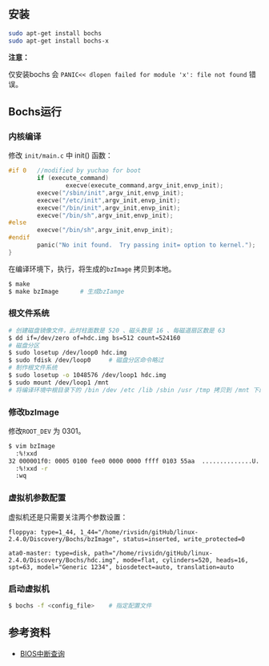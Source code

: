 ## 安装

```bash
sudo apt-get install bochs
sudo apt-get install bochs-x
```

**注意：**

仅安装bochs 会 `PANIC<< dlopen failed for module 'x': file not found` 错误。



## Bochs运行

### 内核编译

修改 `init/main.c` 中 init() 函数：

```c
#if 0	//modified by yuchao for boot
		if (execute_command)
                execve(execute_command,argv_init,envp_init);
        execve("/sbin/init",argv_init,envp_init);
        execve("/etc/init",argv_init,envp_init);
        execve("/bin/init",argv_init,envp_init);
        execve("/bin/sh",argv_init,envp_init);
#else
        execve("/bin/sh",argv_init,envp_init);
#endif
        panic("No init found.  Try passing init= option to kernel.");
}
```

在编译环境下，执行，将生成的`bzImage` 拷贝到本地。

```bash
$ make
$ make bzImage		# 生成bzIamge
```



### 根文件系统

```bash
# 创建磁盘镜像文件，此时柱面数是 520 、磁头数是 16 、每磁道扇区数是 63
$ dd if=/dev/zero of=hdc.img bs=512 count=524160
# 磁盘分区
$ sudo losetup /dev/loop0 hdc.img
$ sudo fdisk /dev/loop0		# 磁盘分区命令略过
# 制作根文件系统
$ sudo losetup -o 1048576 /dev/loop1 hdc.img
$ sudo mount /dev/loop1 /mnt
# 将编译环境中根目录下的 /bin /dev /etc /lib /sbin /usr /tmp 拷贝到 /mnt 下即可
```



### 修改bzImage

修改`ROOT_DEV` 为 0301。

```bash
$ vim bzImage
  :%!xxd
32 000001f0: 0005 0100 fee0 0000 0000 ffff 0103 55aa  ..............U.
  :%!xxd -r
  :wq
```



### 虚拟机参数配置

虚拟机还是只需要关注两个参数设置：

```
floppya: type=1_44, 1_44="/home/rivsidn/gitHub/linux-2.4.0/Discovery/Bochs/bzImage", status=inserted, write_protected=0

ata0-master: type=disk, path="/home/rivsidn/gitHub/linux-2.4.0/Discovery/Bochs/hdc.img", mode=flat, cylinders=520, heads=16, spt=63, model="Generic 1234", biosdetect=auto, translation=auto
```



### 启动虚拟机

```bash
$ bochs -f <config_file>	# 指定配置文件
```



## 参考资料

* [BIOS中断查询](#http://www.ctyme.com/intr/int.htm)